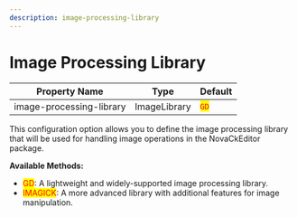 ```yaml
---
description: image-processing-library
---
```


# Image Processing Library

| Property Name            | Type         | Default                              |
| ------------------------ | ------------ | ------------------------------------ |
| image-processing-library | ImageLibrary | <mark style="color:red;">`GD`</mark> |



This configuration option allows you to define the image processing library that will be used for handling image operations in the NovaCkEditor package.



**Available Methods:**

* <mark style="color:red;">GD</mark>: A lightweight and widely-supported image processing library.
* <mark style="color:red;">IMAGICK</mark>: A more advanced library with additional features for image manipulation.

